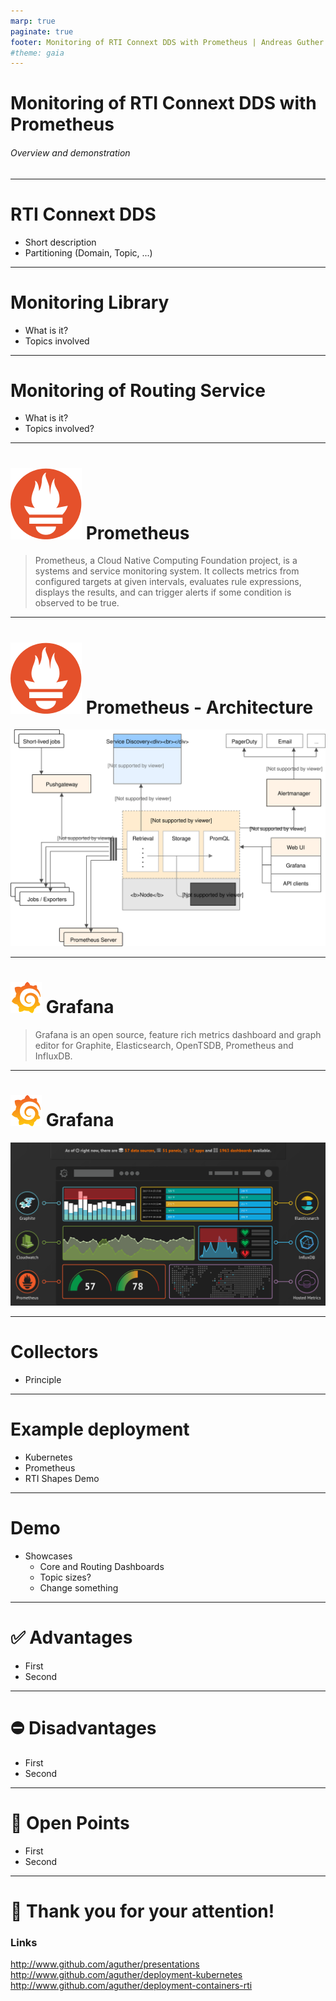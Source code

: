 ```yaml
---
marp: true
paginate: true
footer: Monitoring of RTI Connext DDS with Prometheus | Andreas Guther | July 2019
#theme: gaia
---
```

# Monitoring of RTI Connext DDS with Prometheus
###### Overview and demonstration

---
# RTI Connext DDS
* Short description
* Partitioning (Domain, Topic, ...)

---
# Monitoring Library
* What is it?
* Topics involved

---
# Monitoring of Routing Service
* What is it?
* Topics involved?

---
# ![h:48](images/PrometheusLogo.png) Prometheus

> Prometheus, a Cloud Native Computing Foundation project, is a systems and service monitoring system. It collects metrics from configured targets at given intervals, evaluates rule expressions, displays the results, and can trigger alerts if some condition is observed to be true.

---
# ![h:48](images/PrometheusLogo.png) Prometheus - Architecture
![center](images/PrometheusArchitecture.svg)

---
# ![h:48](images/GrafanaLogo.svg) Grafana

> Grafana is an open source, feature rich metrics dashboard and graph editor for Graphite, Elasticsearch, OpenTSDB, Prometheus and InfluxDB.

---
# ![h:48](images/GrafanaLogo.svg) Grafana

![](images/GrafanaOverview.png)

---
# Collectors
* Principle

---
# Example deployment
* Kubernetes
* Prometheus
* RTI Shapes Demo

---
# Demo
* Showcases
  * Core and Routing Dashboards
  * Topic sizes?
  * Change something

---
# ✅ Advantages
* First
* Second

---
# ⛔️ Disadvantages
* First
* Second

---
# 🤔 Open Points
* First
* Second

---
# 🙏 Thank you for your attention!

### Links
http://www.github.com/aguther/presentations
http://www.github.com/aguther/deployment-kubernetes
http://www.github.com/aguther/deployment-containers-rti
